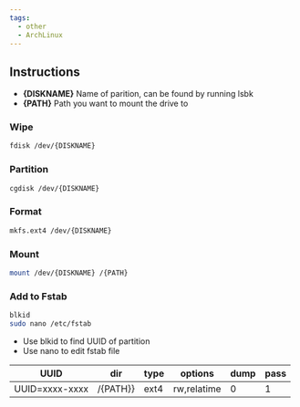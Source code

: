```yaml
---
tags:
  - other
  - ArchLinux
---
```

## Instructions
- **{DISKNAME}**
  Name of parition, can be found by running lsbk
- **{PATH}**
  Path you want to mount the drive to

### Wipe
``` bash
fdisk /dev/{DISKNAME}
```

### Partition
``` bash
cgdisk /dev/{DISKNAME}
```

### Format
``` bash
mkfs.ext4 /dev/{DISKNAME}
```

### Mount
``` bash
mount /dev/{DISKNAME} /{PATH}
```

### Add to Fstab
``` bash
blkid
sudo nano /etc/fstab
```
- Use blkid to find UUID of partition
- Use nano to edit fstab file

| UUID           | dir      | type | options     | dump | pass |
| -------------- | -------- | ---- | ----------- | ---- | ---- |
| UUID=xxxx-xxxx | /{PATH}} | ext4 | rw,relatime | 0    | 1    |
